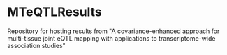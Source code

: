 # MTeQTLResults
Repository for hosting results from "A covariance-enhanced approach for multi-tissue joint eQTL mapping with applications to transcriptome-wide association studies"
